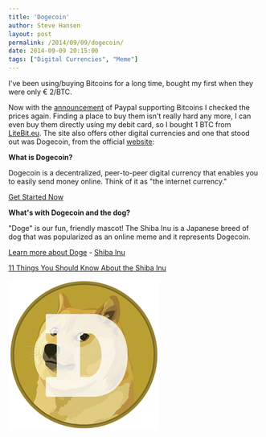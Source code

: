 ```yaml
---
title: 'Dogecoin'
author: Steve Hansen
layout: post
permalink: /2014/09/09/dogecoin/
date: 2014-09-09 20:15:00
tags: ["Digital Currencies", "Meme"]
---
```

I've been using/buying Bitcoins for a long time, bought my first when they were only € 2/BTC.

Now with the [announcement](https://www.braintreepayments.com/blog/goodbye-passwords-one-touch-hello-bitcoin) of Paypal supporting Bitcoins I checked the prices again.
Finding a place to buy them isn't really hard any more, I can even buy them directly using my debit card, so I bought 1 BTC from [LiteBit.eu](https://litebit.eu/registration/nl/32748M8myk/).
The site also offers other digital currencies and one that stood out was Dogecoin, from the official [website](http://dogecoin.com/):

**What is Dogecoin?**

Dogecoin is a decentralized, peer-to-peer digital currency that enables you to easily send money online. Think of it as "the internet currency."

[Get Started Now](http://dogecoin.com/getting-started)

**What's with Dogecoin and the dog?**

"Doge" is our fun, friendly mascot! The Shiba Inu is a Japanese breed of dog that was popularized as an online meme and it represents Dogecoin.

[Learn more about Doge](http://knowyourmeme.com/memes/doge) - [Shiba Inu](http://en.wikipedia.org/wiki/Shiba_Inu)

[11 Things You Should Know About the Shiba Inu](https://yourdogadvisor.com/shiba-inu/)

![Dogecoin](/images/dogecoin-300.png)
